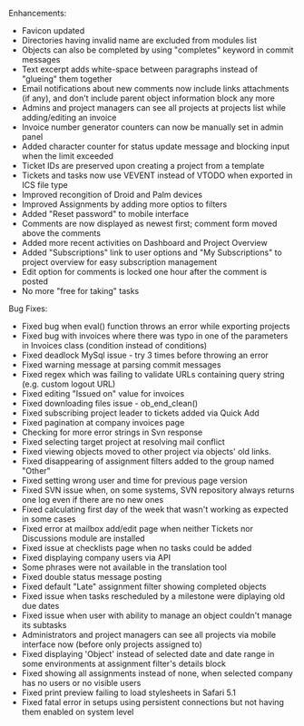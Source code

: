 Enhancements:

* Favicon updated
* Directories having invalid name are excluded from modules list
* Objects can also be completed by using "completes" keyword in commit messages
* Text excerpt adds white-space between paragraphs instead of "glueing" them together
* Email notifications about new comments now include links attachments (if any), and don't include parent object information block any more
* Admins and project managers can see all projects at projects list while adding/editing an invoice
* Invoice number generator counters can now be manually set in admin panel
* Added character counter for status update message and blocking input when the limit exceeded
* Ticket IDs are preserved upon creating a project from a template
* Tickets and tasks now use VEVENT instead of VTODO when exported in ICS file type
* Improved recongition of Droid and Palm devices
* Improved Assignments by adding more optios to filters
* Added "Reset password" to mobile interface
* Comments are now displayed as newest first; comment form moved above the comments
* Added more recent activities on Dashboard and Project Overview
* Added "Subscriptions" link to user options and "My Subscriptions" to project overview for easy subscription management
* Edit option for comments is locked one hour after the comment is posted
* No more "free for taking" tasks

Bug Fixes:

* Fixed bug when eval() function throws an error while exporting projects
* Fixed bug with invoices where there was typo in one of the parameters in Invoices class (condition instead of conditions)
* Fixed deadlock MySql issue - try 3 times before throwing an error
* Fixed warning message at parsing commit messages
* Fixed regex which was failing to validate URLs containing query string (e.g. custom logout URL)
* Fixed editing "Issued on" value for invoices
* Fixed downloading files issue - ob_end_clean()
* Fixed subscribing project leader to tickets added via Quick Add
* Fixed pagination at company invoices page
* Checking for more error strings in Svn response
* Fixed selecting target project at resolving mail conflict
* Fixed viewing objects moved to other project via objects' old links.
* Fixed disappearing of assignment filters added to the group named "Other"
* Fixed setting wrong user and time for previous page version
* Fixed SVN issue when, on some systems, SVN repository always returns one log even if there are no new ones
* Fixed calculating first day of the week that wasn't working as expected in some cases
* Fixed error at mailbox add/edit page when neither Tickets nor Discussions module are installed
* Fixed issue at checklists page when no tasks could be added
* Fixed displaying company users via API
* Some phrases were not available in the translation tool
* Fixed double status message posting
* Fixed default "Late" assignment filter showing completed objects
* Fixed issue when tasks rescheduled by a milestone were diplaying old due dates
* Fixed issue when user with ability to manage an object couldn't manage its subtasks
* Administrators and project managers can see all projects via mobile interface now (before only projects assigned to)
* Fixed displaying 'Object' instead of selected date and date range in some environments at assignment filter's details block
* Fixed showing all assignments instead of none, when selected company has no users or no visible users
* Fixed print preview failing to load stylesheets in Safari 5.1
* Fixed fatal error in setups using persistent connections but not having them enabled on system level